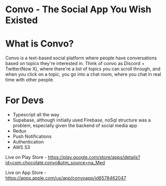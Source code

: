 # Convo - The Social App You Wish Existed

# What is Convo?
Convo is a text-based social platform where people have conversations based on topics they're interested in.
Think of convo as Discord + Twitter(Now X), where there're a list of topics you can scroll through, and when you click on a topic, you go into a chat room, where you chat in real time with other people.

# For Devs
- Typescript all the way
- Supabase, although initially used Firebase, noSql structure was a problem, especially given the backend of social media app
- Redux
- Push Notifications
- Authentication
- AWS S3


Live on Play Store - https://play.google.com/store/apps/details?id=com.chocolate.convo&utm_source=na_Med

Live on App Store - https://apps.apple.com/us/app/convoapp/id6578462047
